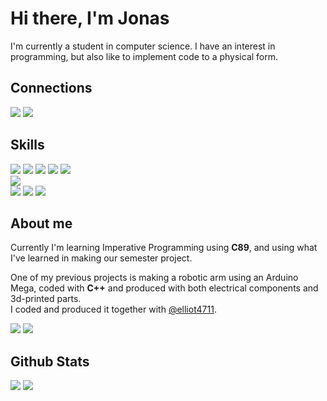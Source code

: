 <h1>Hi there, I'm Jonas</h1>

<p>
  I'm currently a student in computer science. I have an interest in programming, but also like to implement code to a physical form.
</p>

<h2>Connections</h2>
<a href="https://www.linkedin.com/in/j-terp/"><img src="https://img.shields.io/badge/LinkedIn-0077B5?style=for-the-badge&logo=linkedin&logoColor=white"></a>
<a href="mailto:jonas@terp.se"><img src="https://img.shields.io/badge/Mail-D14836?style=for-the-badge&logo=gmail&logoColor=white"></a>

<h2>Skills</h2>

<div class="Code">
  <a href="#"><img src="https://img.shields.io/badge/C89-00599C?style=for-the-badge&logo=c&logoColor=white"></a>
  <a href="#"><img src="https://img.shields.io/badge/C%2B%2B-00599C?style=for-the-badge&logo=c%2B%2B&logoColor=white"></a>
  <a href="#"><img src="https://img.shields.io/badge/HTML5-E34F26?style=for-the-badge&logo=html5&logoColor=white"></a>
  <a href="#"><img src="https://img.shields.io/badge/Markdown-000000?style=for-the-badge&logo=markdown&logoColor=white"></a>
  <a href="#"><img src="https://img.shields.io/badge/Python-3776AB?style=for-the-badge&logo=python&logoColor=white"></a>
</div>

<div class="Style">
  <a href="#"><img src="https://img.shields.io/badge/CSS3-239120?&style=for-the-badge&logo=css3&logoColor=white"></a>
</div>

<div class="Tools">
  <a href="#"><img src="https://img.shields.io/badge/Arduino-00979d?style=for-the-badge&logo=arduino&logoColor=white"></a>
  <a href="#"><img src="https://img.shields.io/badge/Git-f05033?style=for-the-badge&logo=git&logoColor=white"></a>
  <a href="#"><img src="https://img.shields.io/badge/GitHub-121011?style=for-the-badge&logo=github&logoColor=white"></a>
</div>

<h2>About me</h2>
<p>
  Currently I'm learning Imperative Programming using <b>C89</b>, and using what I've learned in making our semester project.
</p>

<p>
  One of my previous projects is making a robotic arm using an Arduino Mega, coded with <b>C++</b> and produced with both electrical components and 3d-printed parts.<br>
  I coded and produced it together with <a href="https://github.com/elliot4711">@elliot4711</a>.
</p>

<a href="https://github.com/j-terp/impr"><img src="https://github-readme-stats.vercel.app/api/pin/?username=j-terp&show_owner=true&repo=impr&theme=github_dark&border_color=30363d"></a>
<a href="https://github.com/elliot4711/robot_arm"><img src="https://github-readme-stats.vercel.app/api/pin/?username=elliot4711&show_owner=true&repo=robot_arm&theme=github_dark&border_color=30363d"></a>

<h2>Github Stats</h2>

<a href="#"><img src="https://github-readme-stats.vercel.app/api?username=j-terp&hide=stars,issues&count_private=true&show_icons=true&theme=github_dark&border_color=30363d"></a>
<a href="#"><img src="https://github-readme-stats.vercel.app/api/top-langs/?username=j-terp&hide=php&langs_count=6&layout=compact&theme=github_dark&border_color=30363d"></a>
